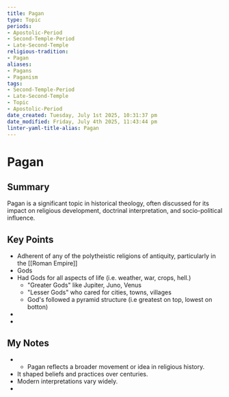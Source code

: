 ```yaml
---
title: Pagan
type: Topic
periods:
- Apostolic-Period
- Second-Temple-Period
- Late-Second-Temple
religious-tradition:
- Pagan
aliases:
- Pagans
- Paganism
tags:
- Second-Temple-Period
- Late-Second-Temple
- Topic
- Apostolic-Period
date_created: Tuesday, July 1st 2025, 10:31:37 pm
date_modified: Friday, July 4th 2025, 11:43:44 pm
linter-yaml-title-alias: Pagan
---
```


# Pagan

## Summary
Pagan is a significant topic in historical theology, often discussed for its impact on religious development, doctrinal interpretation, and socio-political influence.

## Key Points
- Adherent of any of the polytheistic religions of antiquity, particularly in the [[Roman Empire]]
- Gods
- Had Gods for all aspects of life (i.e. weather, war, crops, hell.)
	- "Greater Gods" like Jupiter, Juno, Venus
	- "Lesser Gods" who cared for cities, towns, villages
	- God's followed a pyramid structure (i.e greatest on top, lowest on botton)
- 
- 

## My Notes
- - Pagan reflects a broader movement or idea in religious history.
- It shaped beliefs and practices over centuries.
- Modern interpretations vary widely.
- 